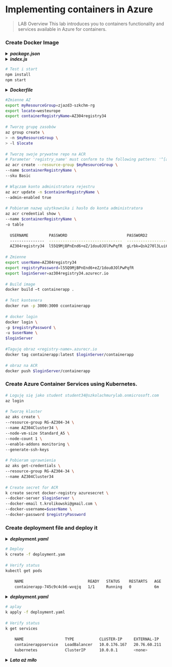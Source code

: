 # Implementing containers in Azure
> LAB Overview
> This lab introduces you to containers functionality and services available in Azure for containers.

### Create Docker Image

<details>
  <summary><b><i>package.json</i></b></summary>

```json

{
    "name": "containerapp",
    "version": "1.0.0",
    "description": "ContainerApp demo",
    "main": "index.js",
    "scripts": {
        "start": "node index.js",
        "test": "echo \"Error: no test specified\"&& exit 1"
    },
    "author": "Chmurowisko",
    "license": "ISC",
    "dependencies": {
        "express": "^4.16.3"
    }
}

```

</details>

<details>
  <summary><b><i>index.js</i></b></summary>

```js
const express = require('express');
const app = express();
app.get('/', (req, res) => res.send('Hello World!'));
app.listen(3000, () => console.log('Example app listening on port 3000!'));
```

</details>

```bash
# Test i start
npm install
npm start
```

<details>
  <summary><b><i>Dockerfile</i></b></summary>

```bash
FROM node:carbon
WORKDIR /usr/src/app
COPY package*.json ./
COPY index.js ./
RUN npm install
EXPOSE 3000
ENTRYPOINT [ "npm","start" ]
```
</details>

```bash
#Zmienne AZ
export myResourceGroup=zjazd3-szkchm-rg
export locate=westeurope
export containerRegistryName=AZ304registry34

# Tworzę grupę zasobów
az group create \
> -n $myResourceGroup \
> -l $locate 

# Tworzę swoje prywatne repo na ACR
# Parameter 'registry_name' must conform to the following pattern: '^[a-zA-Z0-9]*$'.
az acr create --resource-group $myResourceGroup \
--name $containerRegistryName \
--sku Basic

# Włączam konto administratora rejestru
az acr update -n $containerRegistryName \
--admin-enabled true

# Pobieram nazwę użytkownika i hasło do konta administratora
az acr credential show \
--name $containerRegistryName \
-o table

  USERNAME         PASSWORD                          PASSWORD2
  ---------------  --------------------------------  --------------------------------
  AZ304registry34  l55Q9MjBPnEnd6+eZ/1dou0JOlPwPqfR  gLrbk=Qsk270l3Lui6iI8X3ud4yJZ+no

# Zmienne
export userName=AZ304registry34
export registryPassword=l55Q9MjBPnEnd6+eZ/1dou0JOlPwPqfR
export loginServer=az304registry34.azurecr.io

# Build image
docker build –t containerapp .

# Test kontenera
docker run -p 3000:3000 ccontainerapp

# docker login
docker login \
-p $registryPassword \
-u $userName \
$loginServer

#Taguję obraz <registry-name>.azurecr.io
docker tag containerapp:latest $loginServer/containerapp

# obraz na ACR
docker push $loginServer/containerapp 
```

### Create Azure Container Services using Kubernetes.

```bash
# Loguję się jako student student34@szkolachmurylab.onmicrosoft.com
az login

# Tworzę klaster
az aks create \
--resource-group RG-AZ304-34 \
--name AZ304Cluster34 \
--node-vm-size Standard_A5 \
--node-count 1 \
--enable-addons monitoring \
--generate-ssh-keys

# Pobieram uprawnienia
az aks get-credentials \
--resource-group RG-AZ304-34 \
--name AZ304Cluster34

# Create secret for ACR
k create secret docker-registry azuresecret \
--docker-server $loginServer \
--docker-email t.krolikowski@gmail.com \
--docker-username=$userName \
--docker-password $registryPassword
```

### Create deployment file and deploy it
<details>
  <summary><b><i>deployment.yaml</i></b></summary>

```yaml
apiVersion: apps/v1
kind: Deployment
metadata:
  name: containerapp
  labels:
    app: containerapp
spec:
  replicas: 1
  selector:
    matchLabels:
      app: containerapp
  template:
    metadata:
      labels:
        app: containerapp
    spec:
      containers:
        - name: containerapp
          image: az304registrykrolik.azurecr.io/containerapp
          ports:
            - containerPort: 3000
      imagePullSecrets:
        - name: azuresecret
```

</details>

```bash
# Deploy
k create -f deployment.yam

# Verify status
kubectl get pods

    NAME                            READY   STATUS    RESTARTS   AGE
    containerapp-745c9c4cb6-wvqjq   1/1     Running   0          6m
```

<details>
  <summary><b><i>deployment.yaml</i></b></summary>

```yaml
apiVersion: apps/v1
kind: Deployment
metadata:
  name: containerapp
  labels:
    app: containerapp
spec:
  replicas: 1
  selector:
    matchLabels:
      app: containerapp
  template:
    metadata:
      labels:
        app: containerapp
    spec:
      containers:
        - name: containerapp
          image: az304registrykrolik.azurecr.io/containerapp
          ports:
            - containerPort: 3000
      imagePullSecrets:
        - name: azuresecret
---
apiVersion: v1
kind: Service
metadata:
  name: containerappservice
spec:
  type: LoadBalancer
  ports:
    - port: 3000
  selector:
    app: containerapp
```
</details>

```bash
# aplay
k apply -f deployment.yaml

# Verify status
k get services
    
    NAME                  TYPE           CLUSTER-IP     EXTERNAL-IP    PORT(S)          AGE
    containerappservice   LoadBalancer   10.0.176.167   20.76.60.211   3000:30315/TCP   29s 
    kubernetes            ClusterIP      10.0.0.1       <none>         443/TCP          119m
```
<details>
  <summary><b><i>Lata aż miło</i></b></summary>

![Dziala](./dziala.png "Dziala")